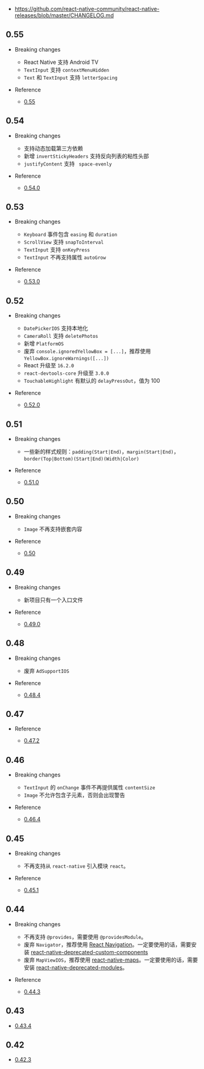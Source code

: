 
- https://github.com/react-native-community/react-native-releases/blob/master/CHANGELOG.md

## 0.55

- Breaking changes

    - React Native 支持 Android TV
    - `TextInput` 支持 `contextMenuHidden`
    - `Text` 和 `TextInput` 支持 `letterSpacing`

- Reference

    - [0.55](https://github.com/react-native-community/react-native-releases/blob/master/CHANGELOG.md#055)

## 0.54

- Breaking changes

    - 支持动态加载第三方依赖
    - 新增 `invertStickyHeaders` 支持反向列表的粘性头部
    - `justifyContent` 支持 ` space-evenly`

- Reference

    - [0.54.0](https://github.com/facebook/react-native/releases/tag/v0.54.0)

## 0.53

- Breaking changes

    - `Keyboard` 事件包含 `easing` 和 `duration`
    - `ScrollView` 支持 `snapToInterval`
    - `TextInput` 支持 `onKeyPress`
    - `TextInput` 不再支持属性 `autoGrow`

- Reference

    - [0.53.0](https://github.com/facebook/react-native/releases/tag/v0.53.0)

## 0.52

- Breaking changes

    - `DatePickerIOS` 支持本地化
    - `CameraRoll` 支持 `deletePhotos`
    - 新增 `PlatformOS`
    - 废弃 `console.ignoredYellowBox = [...]`，推荐使用 `YellowBox.ignoreWarnings([...])`
    - React 升级至 `16.2.0`
    - `react-devtools-core` 升级至 `3.0.0`
    - `TouchableHighlight` 有默认的 `delayPressOut`，值为 100

- Reference

    - [0.52.0](https://github.com/facebook/react-native/releases/tag/v0.52.0)

## 0.51

- Breaking changes

    - 一些新的样式规则：`padding(Start|End)`，`margin(Start|End)`，`border(Top|Bottom)(Start|End)(Width|Color)`

- Reference

    - [0.51.0](https://github.com/facebook/react-native/releases/tag/v0.51.0)

## 0.50

- Breaking changes

    - `Image` 不再支持嵌套内容

- Reference

    - [0.50](https://github.com/facebook/react-native/releases/tag/v0.50.0)

## 0.49

- Breaking changes

    - 新项目只有一个入口文件

- Reference

    - [0.49.0](https://github.com/facebook/react-native/releases/tag/v0.49.0)

## 0.48

- Breaking changes

    - 废弃 `AdSupportIOS`

- Reference

    - [0.48.4](https://github.com/facebook/react-native/releases/tag/v0.48.4)

## 0.47

- Reference

    - [0.47.2](https://github.com/facebook/react-native/releases/tag/v0.47.2)

## 0.46

- Breaking changes

    - `TextInput` 的 `onChange` 事件不再提供属性 `contentSize`
    - `Image` 不允许包含子元素，否则会出现警告

- Reference

    - [0.46.4](https://github.com/facebook/react-native/releases/tag/v0.46.4)

## 0.45

- Breaking changes

    - 不再支持从 `react-native` 引入模块 `react`。

- Reference

    - [0.45.1](https://github.com/facebook/react-native/releases/tag/v0.45.1)

## 0.44

- Breaking changes

    - 不再支持 `@provides`，需要使用 `@providesModule`。
    - 废弃 `Navigator`，推荐使用 [React Navigation](https://reactnavigation.org/)。一定要使用的话，需要安装 [react-native-deprecated-custom-components](https://yarnpkg.com/en/package/react-native-deprecated-custom-components)
    - 废弃 `MapViewIOS`，推荐使用 [react-native-maps](https://github.com/airbnb/react-native-maps)。一定要使用的话，需要安装 [react-native-deprecated-modules](https://github.com/facebookarchive/react-native-deprecated-modules)。

- Reference

    - [0.44.3](https://github.com/facebook/react-native/releases/tag/v0.44.3)

## 0.43

- [0.43.4](https://github.com/facebook/react-native/releases/tag/v0.43.4)

## 0.42

- [0.42.3](https://github.com/facebook/react-native/releases/tag/v0.42.3)

